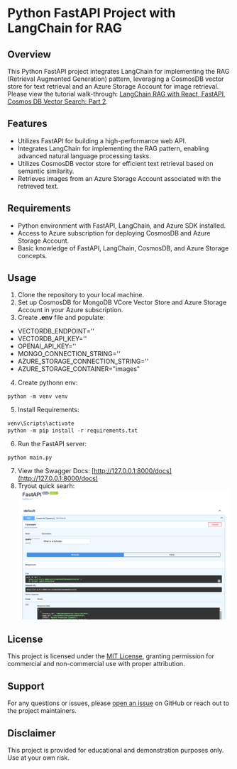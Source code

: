 # Python FastAPI Project with LangChain for RAG

## Overview
This Python FastAPI project integrates LangChain for implementing the RAG (Retrieval Augmented Generation) pattern, leveraging a CosmosDB vector store for text retrieval and an Azure Storage Account for image retrieval. Please view the tutorial walk-through: [LangChain RAG with React, FastAPI, Cosmos DB Vector Search: Part 2](https://stochasticcoder.com/2024/02/29/langchain-rag-with-react-fastapi-cosmos-db-vector-part-2/).

## Features
- Utilizes FastAPI for building a high-performance web API.
- Integrates LangChain for implementing the RAG pattern, enabling advanced natural language processing tasks.
- Utilizes CosmosDB vector store for efficient text retrieval based on semantic similarity.
- Retrieves images from an Azure Storage Account associated with the retrieved text.

## Requirements
- Python environment with FastAPI, LangChain, and Azure SDK installed.
- Access to Azure subscription for deploying CosmosDB and Azure Storage Account.
- Basic knowledge of FastAPI, LangChain, CosmosDB, and Azure Storage concepts.

## Usage
1. Clone the repository to your local machine.
2. Set up CosmosDB for MongoDB VCore Vector Store and Azure Storage Account in your Azure subscription.
3. Create **.env** file and populate:
- VECTORDB_ENDPOINT=''
- VECTORDB_API_KEY=''
- OPENAI_API_KEY=''
- MONGO_CONNECTION_STRING=''
- AZURE_STORAGE_CONNECTION_STRING=''
- AZURE_STORAGE_CONTAINER="images"
4. Create pythonn env: 
```
python -m venv venv
```
5. Install Requirements:
```
venv\Scripts\activate
python -m pip install -r requirements.txt
```
6. Run the FastAPI server:
```
python main.py
```
7. View the Swagger Docs: [http://127.0.0.1:8000/docs](http://127.0.0.1:8000/docs)
8. Tryout quick searh:
![search](../images/fastapi_search_example1.PNG)


## License
This project is licensed under the [MIT License](../MIT.md), granting permission for commercial and non-commercial use with proper attribution.

## Support
For any questions or issues, please [open an issue](https://github.com/jonathanscholtes/LangChain-RAG-Pattern-with-React-FastAPI-and-Cosmos-DB-Vector-Store/issues) on GitHub or reach out to the project maintainers.

## Disclaimer
This project is provided for educational and demonstration purposes only. Use at your own risk.
